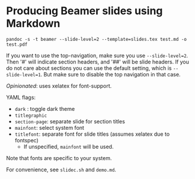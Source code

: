 # Producing Beamer slides using Markdown

`pandoc -s -t beamer --slide-level=2 --template=slides.tex test.md -o test.pdf`

If you want to use the top-navigation, make sure you use `--slide-level=2`. 
Then '#' will indicate section headers, and '##' will be slide headers.
If you do not care about sections you can use the default setting, which is `--slide-level=1`.
But make sure to disable the top navigation in that case.

*Opinionated*: uses xelatex for font-support.

YAML flags:

- `dark` : toggle dark theme
- `titlegraphic`
- `section-page`: separate slide for section titles
- `mainfont`: select system font 
- `titlefont`: separate font for slide titles (assumes xelatex due to fontspec)
    * If unspecified, `mainfont` will be used.

Note that fonts are specific to your system.

For convenience, see `slidec.sh` and `demo.md`.
